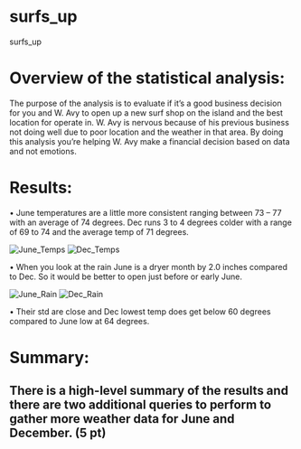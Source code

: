 # surfs_up
surfs_up

# Overview of the statistical analysis:

The purpose of the analysis is to evaluate if it’s a good business decision for you and W. Avy to open up a new surf shop on the island and the best location for operate in. W. Avy is nervous because of his previous business not doing well due to poor location and the weather in that area. By doing this analysis you’re helping W. Avy make a financial decision based on data and not emotions. 

# Results:

•	June temperatures are a little more consistent ranging between 73 – 77 with an average of 74 degrees. Dec runs 3 to 4 degrees colder with a range of 69 to 74 and the average temp of 71 degrees.

![June_Temps](https://user-images.githubusercontent.com/101777677/169673153-4dd2332d-a27a-49d3-9429-449c89d02e57.PNG)
![Dec_Temps](https://user-images.githubusercontent.com/101777677/169673154-bb496abb-f2d1-471a-8717-7c27bcaa1d17.PNG)

•	When you look at the rain June is a dryer month by 2.0 inches compared to Dec. So it would be better to open just before or early June.

![June_Rain](https://user-images.githubusercontent.com/101777677/169673166-08b3854d-1857-4d57-b557-8811f94f966d.PNG)
![Dec_Rain](https://user-images.githubusercontent.com/101777677/169673169-f8c42d30-0733-469e-a6bf-38c34a5c1ba7.PNG)

•	Their std are close and Dec lowest temp does get below 60 degrees compared to June low at 64 degrees.


# Summary:

## There is a high-level summary of the results and there are two additional queries to perform to gather more weather data for June and December. (5 pt)
